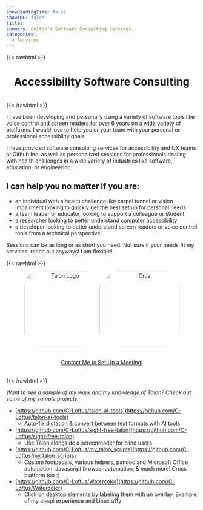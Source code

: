 ```yaml
---
showReadingTime: false
showTOC: false
title:
summary: Colton's Software Consulting Services.
categories:
  - Services
---
```


{{< rawhtml >}}

<center>
<h1> Accessibility Software Consulting </h1>
</center>
<br>
{{< /rawhtml >}}

I have been developing and personally using a variety of software tools like voice control and screen readers for over 6 years on a wide variety of platforms. I would love to help you or your team with your personal or professional accessibility goals.

I have provided software consulting services for accessibility and UX teams at Github Inc. as well as personalized sessions for professionals dealing with health challenges in a wide variety of industries like software, education, or engineering.


## I can help you no matter if you are:

- an individual with a health challenge like carpal tunnel or vision impairment looking to quickly get the best set up for personal needs
- a team leader or educator looking to support a colleague or student
- a researcher looking to better understand computer accessibility
- a developer looking to better understand screen readers or voice control tools from a technical perspective

Sessions can be as long or as short you need. Not sure if your needs fit my services, reach out anyways! I am flexible!

{{< rawhtml >}}

<center>

<div style="display: flex; align-items: center; justify-content: center;">
    <img src="https://avatars.githubusercontent.com/u/32918202?s=200&v=4" alt="Talon Logo" title="Talon Voice Control" style="border-radius: 40px; margin-right: 10px; width: 200px; height: 200px;">
    <img src="https://upload.wikimedia.org/wikipedia/commons/thumb/d/d6/Orca.svg/1200px-Orca.svg.png" alt="Orca" title="Orca Screen Reader" style="border-radius: 40px; width: 200px; height: 200px;">
</div>
<br>

<a class="button" href="/contact">Contact Me to Set Up a Meeting! </a>

</center>
<br>
{{< /rawhtml >}}

_Want to see a sample of my work and my knowledge of Talon? Check out some of my sample projects:_

- [https://github.com/C-Loftus/talon-ai-tools](https://github.com/C-Loftus/talon-ai-tools)
  - Auto-fix dictation & convert between text formats with AI tools
- [https://github.com/C-Loftus/sight-free-talon](https://github.com/C-Loftus/sight-free-talon)
  - Use Talon alongside a screenreader for blind users
- [https://github.com/C-Loftus/my_talon_scripts](https://github.com/C-Loftus/my_talon_scripts)
  - Custom footpedals, various helpers, pandoc and Microsoft Office automation, Javascript browser automation, & much more! Cross platform too :)
- [https://github.com/C-Loftus/Watercolor](https://github.com/C-Loftus/Watercolor) 
  - Click on desktop elements by labeling them with an overlay. Example of my at-spi experience and Linux a11y